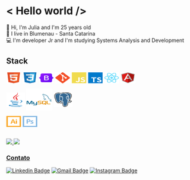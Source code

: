 # < Hello world />

👋 Hi, I'm Julia and I'm 25 years old<br>
:pushpin: I live in Blumenau - Santa Catarina<br>
:computer: I'm developer Jr and I'm studying Systems Analysis and Development <br/>

## Stack
<img align="center" alt="HTML" height="30" width="40" src="https://raw.githubusercontent.com/devicons/devicon/master/icons/html5/html5-original.svg"> <img align="center" alt="CSS" height="30" width="40" src="https://raw.githubusercontent.com/devicons/devicon/master/icons/css3/css3-original.svg"> <img align="center" alt="Bootstrap" height="30" width="40" src="https://github.com/devicons/devicon/blob/master/icons/bootstrap/bootstrap-original.svg"> <img align="center" alt="Git" height="30" width="40" src="https://github.com/devicons/devicon/blob/master/icons/git/git-original.svg"> <img align="center" alt="Js" height="30" width="40" src="https://raw.githubusercontent.com/devicons/devicon/master/icons/javascript/javascript-plain.svg"> <img align="center" alt="Ts" height="30" width="40" src="https://raw.githubusercontent.com/devicons/devicon/master/icons/typescript/typescript-plain.svg"> <img align="center" alt="React" height="30" width="40" src="https://github.com/devicons/devicon/blob/master/icons/react/react-original.svg"> <img align="center" alt="Angular" height="30" width="40" src="https://github.com/devicons/devicon/blob/master/icons/angularjs/angularjs-original.svg"> 

<img align="center" alt="Java" height="40" width="50" src="https://raw.githubusercontent.com/devicons/devicon/master/icons/java/java-original.svg"> <img align="center" alt="Mysql" height="60" width="70" src="https://github.com/devicons/devicon/blob/master/icons/mysql/mysql-original-wordmark.svg"> <img align="center" alt="Postgree" height="40" width="50" src="https://github.com/devicons/devicon/blob/master/icons/postgresql/postgresql-original.svg"> 


<img align="center" alt="Illustrator" height="30" width="40" src="https://github.com/devicons/devicon/blob/master/icons/illustrator/illustrator-line.svg"> <img align="center" alt="Photoshop" height="30" width="40" src="https://github.com/devicons/devicon/blob/master/icons/photoshop/photoshop-line.svg"><br><br>

<div>
  <a href="https://github.com/JuliaJPereira">
  <img height="180em" src="https://github-readme-stats.vercel.app/api?username=JuliaJPereira&show_icons=true&theme=tokyonight&include_all_commits=true&count_private=true"/>
  <img height="180em" src="https://github-readme-stats.vercel.app/api/top-langs/?username=JuliaJPereira&layout=compact&langs_count=7&theme=tokyonight"/>
</div>


### Contato
[![Linkedin Badge](https://img.shields.io/badge/-LinkedIn-blue?style=flat-square&logo=Linkedin&logoColor=white&link=https://www.linkedin.com/in/juliajpereira/)](https://www.linkedin.com/in/juliajpereira/) [![Gmail Badge](https://img.shields.io/badge/-Gmail-c14438?style=flat-square&logo=Gmail&logoColor=white&link=mailto:juliapereira.odc@gmail.com)](mailto:juliapereira.odc@gmail.com) [![Instagram Badge](https://img.shields.io/badge/-Instagram-violet?style=flat-square&logo=Instagram&logoColor=white&link=https://www.instagram.com/juliajpereira/)](https://www.instagram.com/juliajpereira/)

